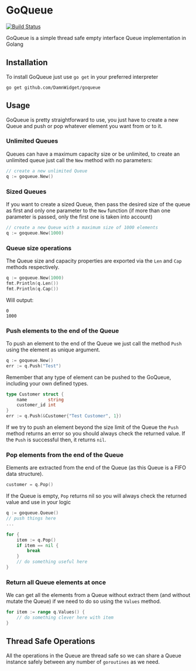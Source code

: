 # GoQueue

[![Build Status](https://travis-ci.org/DamnWidget/goqueue.png)](https://travis-ci.org/DamnWidget/goqueue)

GoQueue is a simple thread safe empty interface Queue implementation in Golang

## Installation

To install GoQueue just use `go get` in your preferred interpreter

`go get github.com/DamnWidget/goqueue`

## Usage

GoQueue is pretty straightforward to use, you just have to create a new Queue
and push or pop whatever element you want from or to it.

### Unlimited Queues

Queues can have a maximum capacity size or be unlimited, to create an unlimited
queue just call the `New` method with no parameters:

```go
// create a new unlimited Queue
q := goqueue.New()
```

### Sized Queues

If you want to create a sized Queue, then pass the desired size of the queue as
first and only one parameter to the `New` function (if more than one parameter
is passed, only the first one is taken into account)

```go
// create a new Queue with a maximum size of 1000 elements
q := goqueue.New(1000)
```

### Queue size operations

The Queue size and capacity properties are exported via the `Len` and `Cap`
methods respectively.

```go
q := goqueue.New(1000)
fmt.Println(q.Len())
fmt.Println(q.Cap())
```
Will output:

```
0
1000
```

### Push elements to the end of the Queue

To push an element to the end of the Queue we just call the method `Push` using
the element as unique argument.

```go
q := goqueue.New()
err := q.Push("Test")
```

Remember that any type of element can be pushed to the GoQueue, including your
own defined types.

```go
type Customer struct {
    name        string
    customer_id int
}
err := q.Push(&Customer{"Test Customer", 1})
```

If we try to push an element beyond the size limit of the Queue the `Push`
method returns an error so you should always check the returned value. If
the `Push` is successful then, it returns `nil`.

### Pop elements from the end of the Queue

Elements are extracted from the end of the Queue (as this Queue is a FIFO data
structure).

```go
customer = q.Pop()
```

If the Queue is empty, `Pop` returns nil so you will always check the returned
value and use in your logic

```go
q := goqueue.Queue()
// push things here
...

for {
    item := q.Pop()
    if item == nil {
        break
    }
    // do something useful here
}
```

### Return all Queue elements at once

We can get all the elements from a Queue without extract them (and without
mutate the Queue) if we need to do so using the `Values` method.

```go
for item := range q.Values() {
    // do something clever here with item
}
```

## Thread Safe Operations

All the operations in the Queue are thread safe so we can share a Queue
instance safely between any number of `goroutines` as we need.
